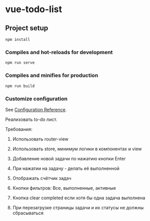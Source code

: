 # vue-todo-list

## Project setup
```
npm install
```

### Compiles and hot-reloads for development
```
npm run serve
```

### Compiles and minifies for production
```
npm run build
```

### Customize configuration
See [Configuration Reference](https://cli.vuejs.org/config/).



Реализовать to-do лист. 

Требования:
1. Использовать router-view

2. Использовать store, минимум логики в компонентах и view

3. Добавление новой задачи по нажатию кнопки Enter

4. При нажатии на задачу - делать её выполненной

5. Отображать счётчик задач

6. Кнопки фильтров: Все, выполненные, активные

7. Кнопка clear completed если хотя бы одна задача выполнена

8. При перезагрузке страницы задачи и их статусы не должны сбрасываться
